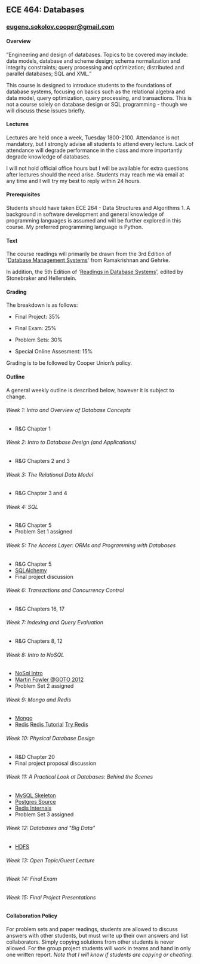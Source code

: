 ## ECE 464: Databases

### eugene.sokolov.cooper@gmail.com

#### Overview

“Engineering and design of databases. Topics to be covered may include: data models, database and scheme design; schema normalization and integrity constraints; query processing and optimization; distributed and parallel databases; SQL and XML.”


This course is designed to introduce students to the foundations of database systems, focusing on basics such as the relational algebra and data model, query optimization, query processing, and transactions. This is not a course solely on database design or SQL programming - though we will discuss these issues briefly.

#### Lectures

Lectures are held once a week, Tuesday 1800-2100. Attendance is not mandatory, but I strongly advise all students to attend every lecture. Lack of attendance will degrade performance in the class and more importantly degrade knowledge of databases.

I will not hold official office hours but I will be available for extra questions after lectures should the need arise. Students may reach me via email at any time and I will try my best to reply within 24 hours.

#### Prerequisites

Students should have taken ECE 264 - Data Structures and Algorithms 1. A background in software development and general knowledge of programming languages is assumed and will be further explored in this course. My preferred programming language is Python.

#### Text

The course readings will primarily be drawn from the 3rd Edition of '[Database Management Systems](http://pages.cs.wisc.edu/~dbbook/)' from Ramakrishnan and Gehrke.

In addition, the 5th Edition of '[Readings in Database Systems](http://www.redbook.io/)', edited by Stonebraker and Hellerstein.

#### Grading

The breakdown is as follows:

- Final Project: 35%

- Final Exam: 25%

- Problem Sets: 30%

- Special Online Assesment: 15%

Grading is to be followed by Cooper Union’s policy.

#### Outline

A general weekly outline is described below, however it is subject to change.


###### Week 1: Intro and Overview of Database Concepts
* R&G Chapter 1

###### Week 2: Intro to Database Design (and Applications)
* R&G Chapters 2 and 3

###### Week 3: The Relational Data Model
* R&G Chapter 3 and 4

###### Week 4: SQL
* R&G Chapter 5
* Problem Set 1 assigned

###### Week 5: The Access Layer: ORMs and Programming with Databases
* R&G Chapter 5
* [SQLAlchemy](https://docs.sqlalchemy.org/en/13/)
* Final project discussion

###### Week 6: Transactions and Concurrency Control
* R&G Chapters 16, 17

###### Week 7: Indexing and Query Evaluation
* R&G Chapters 8, 12

######  Week 8: Intro to NoSQL
* [NoSql Intro](https://martinfowler.com/articles/nosql-intro)
* [Martin Fowler @GOTO 2012 ](https://www.youtube.com/watch?v=qI_g07C_Q5I)
* Problem Set 2 assigned

######  Week 9: Mongo and Redis
* [Mongo](https://docs.mongodb.com/)
* [Redis](https://redis.io/documentation) [Redis Tutorial](https://static.simonwillison.net/static/2010/redis-tutorial/) [Try Redis](http://try.redis.io/)

###### Week 10: Physical Database Design
* R&D Chapter 20
* Final project proposal discussion

###### Week 11: A Practical Look at Databases: Behind the Scenes
* [MySQL Skeleton](https://dev.mysql.com/doc/internals/en/guided-tour-skeleton.html)
* [Postgres Source](https://github.com/postgres/postgres)
* [Redis Internals](https://redis.io/topics/internals)
* Problem Set 3 assigned

###### Week 12: Databases and "Big Data"
* [HDFS](https://hadoop.apache.org/docs/r1.2.1/hdfs_design.html)

###### Week 13: Open Topic/Guest Lecture

###### Week 14: Final Exam

###### Week 15: Final Project Presentations

#### Collaboration Policy

For problem sets and paper readings, students are allowed to discuss answers with other students, but must write up their own answers and list collaborators. Simply copying solutions from other students is never allowed. For the group project students will work in teams and hand in only one written report. *Note that I will know if students are copying or cheating.*
